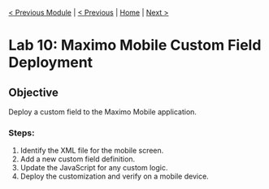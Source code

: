 [< Previous Module](./../modules/11-advanced-mobile.md) | [< Previous](./lab9-mobile-work-execution.md) | [Home](../README.md) | [Next >](./lab11-reliability.md)

# Lab 10: Maximo Mobile Custom Field Deployment

## Objective
Deploy a custom field to the Maximo Mobile application.

### Steps:
1. Identify the XML file for the mobile screen.
2. Add a new custom field definition.
3. Update the JavaScript for any custom logic.
4. Deploy the customization and verify on a mobile device.